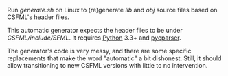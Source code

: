 Run *generate.sh* on Linux to (re)generate *lib* and *obj* source files based on CSFML's header files.

This automatic generator expects the header files to be under *CSFML/include/SFML*. It requires [Python][] 3.3+ and [pycparser][].

The generator's code is very messy, and there are some specific replacements that make the word "automatic" a bit dishonest. Still, it should allow transitioning to new CSFML versions with little to no intervention.


[python]: http://python.org
[pycparser]: https://pypi.python.org/pypi/pycparser
